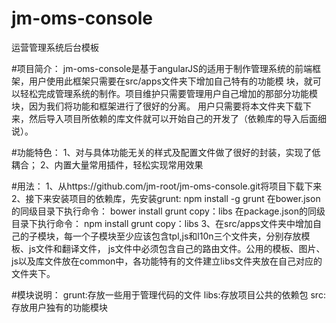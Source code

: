 # jm-oms-console
运营管理系统后台模板

#项目简介：
jm-oms-console是基于angularJS的适用于制作管理系统的前端框架，用户使用此框架只需要在src/apps文件夹下增加自己特有的功能模
块，就可以轻松完成管理系统的制作。项目维护只需要管理用户自己增加的那部分功能模块，因为我们将功能和框架进行了很好的分离。
用户只需要将本文件夹下载下来，然后导入项目所依赖的库文件就可以开始自己的开发了（依赖库的导入后面细说）。

#功能特色：
1、对与具体功能无关的样式及配置文件做了很好的封装，实现了低耦合；
2、内置大量常用插件，轻松实现常用效果

#用法：
1、从https://github.com/jm-root/jm-oms-console.git将项目下载下来
2、接下来安装项目的依赖库，先安装grunt:
npm install -g grunt
在bower.json的同级目录下执行命令：
bower install
grunt copy：libs
在package.json的同级目录下执行命令：
npm install
grunt copy：libs
3、在src/apps文件夹中增加自己的子模块，每一个子模块至少应该包含tpl,js和l10n三个文件夹，分别存放模板、js文件和翻译文件，
js文件中必须包含自己的路由文件。公用的模板、图片、js以及库文件放在common中，各功能特有的文件建立libs文件夹放在自己对应的
文件夹下。

#模块说明：
grunt:存放一些用于管理代码的文件
libs:存放项目公共的依赖包
src:存放用户独有的功能模块
